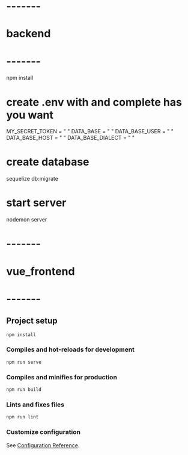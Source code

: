 # -------
# backend
# -------
npm install

# create .env with and complete has you want 

MY_SECRET_TOKEN = " "
DATA_BASE = " "
DATA_BASE_USER = " "
DATA_BASE_HOST = " "
DATA_BASE_DIALECT = " "

# create database

sequelize db:migrate

# start server

nodemon server

# -------
# vue_frontend
# -------

## Project setup
```
npm install
```

### Compiles and hot-reloads for development
```
npm run serve
```

### Compiles and minifies for production
```
npm run build
```

### Lints and fixes files
```
npm run lint
```

### Customize configuration
See [Configuration Reference](https://cli.vuejs.org/config/).
